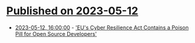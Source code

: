 # [Published on 2023-05-12](index.md)

* [2023-05-12, 16:00:00](https://developers.slashdot.org/story/23/05/12/159217/eus-cyber-resilience-act-contains-a-poison-pill-for-open-source-developers?utm_source=rss1.0mainlinkanon&utm_medium=feed) - ['EU's Cyber Resilience Act Contains a Poison Pill for Open Source Developers'](https://developers.slashdot.org/story/23/05/12/159217/eus-cyber-resilience-act-contains-a-poison-pill-for-open-source-developers?utm_source=rss1.0mainlinkanon&utm_medium=feed)
